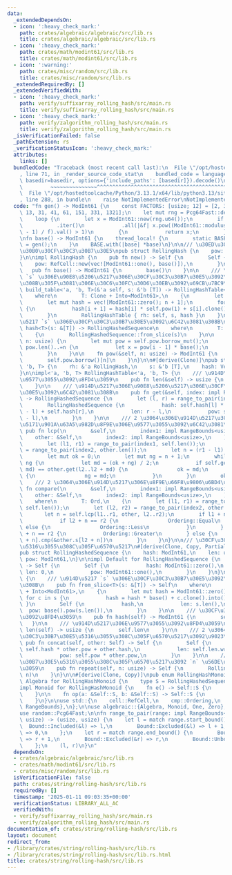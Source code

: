 ```yaml
---
data:
  _extendedDependsOn:
  - icon: ':heavy_check_mark:'
    path: crates/algebraic/algebraic/src/lib.rs
    title: crates/algebraic/algebraic/src/lib.rs
  - icon: ':heavy_check_mark:'
    path: crates/math/modint61/src/lib.rs
    title: crates/math/modint61/src/lib.rs
  - icon: ':warning:'
    path: crates/misc/random/src/lib.rs
    title: crates/misc/random/src/lib.rs
  _extendedRequiredBy: []
  _extendedVerifiedWith:
  - icon: ':heavy_check_mark:'
    path: verify/suffixarray_rolling_hash/src/main.rs
    title: verify/suffixarray_rolling_hash/src/main.rs
  - icon: ':heavy_check_mark:'
    path: verify/zalgorithm_rolling_hash/src/main.rs
    title: verify/zalgorithm_rolling_hash/src/main.rs
  _isVerificationFailed: false
  _pathExtension: rs
  _verificationStatusIcon: ':heavy_check_mark:'
  attributes:
    links: []
  bundledCode: "Traceback (most recent call last):\n  File \"/opt/hostedtoolcache/Python/3.13.1/x64/lib/python3.13/site-packages/onlinejudge_verify/documentation/build.py\"\
    , line 71, in _render_source_code_stat\n    bundled_code = language.bundle(stat.path,\
    \ basedir=basedir, options={'include_paths': [basedir]}).decode()\n          \
    \         ~~~~~~~~~~~~~~~^^^^^^^^^^^^^^^^^^^^^^^^^^^^^^^^^^^^^^^^^^^^^^^^^^^^^^^^^^^^^^^^^^\n\
    \  File \"/opt/hostedtoolcache/Python/3.13.1/x64/lib/python3.13/site-packages/onlinejudge_verify/languages/rust.py\"\
    , line 288, in bundle\n    raise NotImplementedError\nNotImplementedError\n"
  code: "fn gen() -> ModInt61 {\n    const FACTORS: [usize; 12] = [2, 3, 5, 7, 11,\
    \ 13, 31, 41, 61, 151, 331, 1321];\n    let mut rng = Pcg64Fast::default();\n\
    \    loop {\n        let x = ModInt61::new(rng.u64());\n        if FACTORS\n \
    \           .iter()\n            .all(|&f| x.pow((ModInt61::modulus() as usize\
    \ - 1) / f).val() > 1)\n        {\n            return x;\n        }\n    }\n}\n\
    \nfn base() -> ModInt61 {\n    thread_local! {\n        static BASE: ModInt61\
    \ = gen();\n    }\n    BASE.with(|base| *base)\n}\n\n/// \u30ED\u30FC\u30EA\u30F3\
    \u30B0\u30CF\u30C3\u30B7\u30E5\npub struct RollingHash {\n    pow: RefCell<Vec<ModInt61>>,\n\
    }\n\nimpl RollingHash {\n    pub fn new() -> Self {\n        Self {\n        \
    \    pow: RefCell::new(vec![ModInt61::one(), base()]),\n        }\n    }\n\n \
    \   pub fn base() -> ModInt61 {\n        base()\n    }\n\n    /// \u914D\u5217\
    \ `s` \u306E\u90E8\u5206\u5217\u306E\u30CF\u30C3\u30B7\u30E5\u3092\u6C42\u3081\
    \u308B\u305F\u3081\u306E\u30C6\u30FC\u30D6\u30EB\u3092\u69CB\u7BC9\n    pub fn\
    \ build_table<'a, 'b, T>(&'a self, s: &'b [T]) -> RollingHashTable<'a, 'b, T>\n\
    \    where\n        T: Clone + Into<ModInt61>,\n    {\n        let n = s.len();\n\
    \        let mut hash = vec![ModInt61::zero(); n + 1];\n        for i in 0..n\
    \ {\n            hash[i + 1] = hash[i] * self.pow(1) + s[i].clone().into();\n\
    \        }\n        RollingHashTable { rh: self, s, hash }\n    }\n\n    /// \u914D\
    \u5217 `s` \u306E\u30CF\u30C3\u30B7\u30E5\u3092\u6C42\u3081\u308B\n    pub fn\
    \ hash<T>(s: &[T]) -> RollingHashedSequence\n    where\n        T: Clone + Into<ModInt61>,\n\
    \    {\n        RollingHashedSequence::from_slice(s)\n    }\n\n    fn expand(&self,\
    \ n: usize) {\n        let mut pow = self.pow.borrow_mut();\n        for i in\
    \ pow.len()..=n {\n            let x = pow[i - 1] * base();\n            pow.push(x);\n\
    \        }\n    }\n\n    fn pow(&self, n: usize) -> ModInt61 {\n        self.expand(n);\n\
    \        self.pow.borrow()[n]\n    }\n}\n\n#[derive(Clone)]\npub struct RollingHashTable<'a,\
    \ 'b, T> {\n    rh: &'a RollingHash,\n    s: &'b [T],\n    hash: Vec<ModInt61>,\n\
    }\n\nimpl<'a, 'b, T> RollingHashTable<'a, 'b, T> {\n    /// \u914D\u5217\u306E\
    \u9577\u3055\u3092\u8FD4\u3059\n    pub fn len(&self) -> usize {\n        self.s.len()\n\
    \    }\n\n    /// \u914D\u5217\u306E\u90E8\u5206\u5217\u306E\u30CF\u30C3\u30B7\
    \u30E5\u3092\u6C42\u3081\u308B\n    pub fn get(&self, index: impl RangeBounds<usize>)\
    \ -> RollingHashedSequence {\n        let (l, r) = range_to_pair(index, self.s.len());\n\
    \        RollingHashedSequence {\n            hash: self.hash[l] * -self.rh.pow(r\
    \ - l) + self.hash[r],\n            len: r - l,\n            pow: self.rh.pow(r\
    \ - l),\n        }\n    }\n\n    /// 2 \u3064\u306E\u914D\u5217\u306E\u6700\u9577\
    \u5171\u901A\u63A5\u982D\u8F9E\u306E\u9577\u3055\u3092\u6C42\u3081\u308B\n   \
    \ pub fn lcp(\n        &self,\n        index1: impl RangeBounds<usize>,\n    \
    \    other: &Self,\n        index2: impl RangeBounds<usize>,\n    ) -> usize {\n\
    \        let (l1, r1) = range_to_pair(index1, self.len());\n        let (l2, r2)\
    \ = range_to_pair(index2, other.len());\n        let n = (r1 - l1).min(r2 - l2);\n\
    \        let mut ok = 0;\n        let mut ng = n + 1;\n        while ok + 1 <\
    \ ng {\n            let md = (ok + ng) / 2;\n            if self.get(l1..l1 +\
    \ md) == other.get(l2..l2 + md) {\n                ok = md;\n            } else\
    \ {\n                ng = md;\n            }\n        }\n        ok\n    }\n\n\
    \    /// 2 \u3064\u306E\u914D\u5217\u306E\u8F9E\u66F8\u9806\u6BD4\u8F03\n    pub\
    \ fn compare(\n        &self,\n        index1: impl RangeBounds<usize>,\n    \
    \    other: &Self,\n        index2: impl RangeBounds<usize>,\n    ) -> Ordering\n\
    \    where\n        T: Ord,\n    {\n        let (l1, r1) = range_to_pair(index1,\
    \ self.len());\n        let (l2, r2) = range_to_pair(index2, other.len());\n \
    \       let n = self.lcp(l1..r1, other, l2..r2);\n        if l1 + n == r1 {\n\
    \            if l2 + n == r2 {\n                Ordering::Equal\n            }\
    \ else {\n                Ordering::Less\n            }\n        } else if l2\
    \ + n == r2 {\n            Ordering::Greater\n        } else {\n            self.s[l1\
    \ + n].cmp(&other.s[l2 + n])\n        }\n    }\n}\n\n/// \u30CF\u30C3\u30B7\u30E5\
    \u5316\u3055\u308C\u305F\u6570\u5217\n#[derive(Clone, Copy, PartialEq, Eq, Hash)]\n\
    pub struct RollingHashedSequence {\n    hash: ModInt61,\n    len: usize,\n   \
    \ pow: ModInt61,\n}\n\nimpl Default for RollingHashedSequence {\n    fn default()\
    \ -> Self {\n        Self {\n            hash: ModInt61::zero(),\n           \
    \ len: 0,\n            pow: ModInt61::one(),\n        }\n    }\n}\n\nimpl RollingHashedSequence\
    \ {\n    /// \u914D\u5217 `s` \u306E\u30CF\u30C3\u30B7\u30E5\u3092\u6C42\u3081\
    \u308B\n    pub fn from_slice<T>(s: &[T]) -> Self\n    where\n        T: Clone\
    \ + Into<ModInt61>,\n    {\n        let mut hash = ModInt61::zero();\n       \
    \ for c in s {\n            hash = hash * base() + c.clone().into();\n       \
    \ }\n        Self {\n            hash,\n            len: s.len(),\n          \
    \  pow: base().pow(s.len()),\n        }\n    }\n\n    /// \u30CF\u30C3\u30B7\u30E5\
    \u3092\u8FD4\u3059\n    pub fn hash(self) -> ModInt61 {\n        self.hash\n \
    \   }\n\n    /// \u914D\u5217\u306E\u9577\u3055\u3092\u8FD4\u3059\n    pub fn\
    \ len(self) -> usize {\n        self.len\n    }\n\n    /// 2 \u3064\u306E\u30CF\
    \u30C3\u30B7\u30E5\u5316\u3055\u308C\u305F\u6570\u5217\u3092\u9023\u7D50\n   \
    \ pub fn concat(self, other: Self) -> Self {\n        Self {\n            hash:\
    \ self.hash * other.pow + other.hash,\n            len: self.len.wrapping_add(other.len),\n\
    \            pow: self.pow * other.pow,\n        }\n    }\n\n    /// \u30CF\u30C3\
    \u30B7\u30E5\u5316\u3055\u308C\u305F\u6570\u5217\u3092 `n` \u56DE\u7E70\u308A\u8FD4\
    \u3059\n    pub fn repeat(self, n: usize) -> Self {\n        RollingHashMonoid::pow(&self,\
    \ n)\n    }\n}\n\n#[derive(Clone, Copy)]\npub enum RollingHashMonoid {}\n\nimpl\
    \ Algebra for RollingHashMonoid {\n    type S = RollingHashedSequence;\n}\n\n\
    impl Monoid for RollingHashMonoid {\n    fn e() -> Self::S {\n        Self::S::default()\n\
    \    }\n\n    fn op(a: &Self::S, b: &Self::S) -> Self::S {\n        a.concat(*b)\n\
    \    }\n}\n\nuse std::{\n    cell::RefCell,\n    cmp::Ordering,\n    ops::{Bound,\
    \ RangeBounds},\n};\n\nuse algebraic::{Algebra, Monoid, One, Zero};\nuse modint61::ModInt61;\n\
    use random::Pcg64Fast;\n\nfn range_to_pair(range: impl RangeBounds<usize>, n:\
    \ usize) -> (usize, usize) {\n    let l = match range.start_bound() {\n      \
    \  Bound::Included(&l) => l,\n        Bound::Excluded(&l) => l + 1,\n        Bound::Unbounded\
    \ => 0,\n    };\n    let r = match range.end_bound() {\n        Bound::Included(&r)\
    \ => r + 1,\n        Bound::Excluded(&r) => r,\n        Bound::Unbounded => n,\n\
    \    };\n    (l, r)\n}\n"
  dependsOn:
  - crates/algebraic/algebraic/src/lib.rs
  - crates/math/modint61/src/lib.rs
  - crates/misc/random/src/lib.rs
  isVerificationFile: false
  path: crates/string/rolling-hash/src/lib.rs
  requiredBy: []
  timestamp: '2025-01-11 09:03:35+00:00'
  verificationStatus: LIBRARY_ALL_AC
  verifiedWith:
  - verify/suffixarray_rolling_hash/src/main.rs
  - verify/zalgorithm_rolling_hash/src/main.rs
documentation_of: crates/string/rolling-hash/src/lib.rs
layout: document
redirect_from:
- /library/crates/string/rolling-hash/src/lib.rs
- /library/crates/string/rolling-hash/src/lib.rs.html
title: crates/string/rolling-hash/src/lib.rs
---
```


